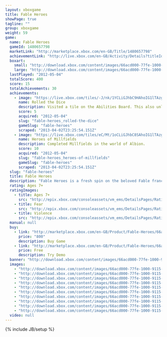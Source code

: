 ```yaml
---
layout: xboxgame
title: Fable Heroes
showPage: true
tagline: ""
group: xboxgame
weight: 59
game: 
  name: Fable Heroes
  gameId: 1480657798
  marketLink: "http://marketplace.xbox.com/en-GB/Title/1480657798"
  achievementLink: "http://live.xbox.com/en-GB/Activity/Details?titleId=1480657798"
  boxart: 
    small: "http://download.xbox.com/content/images/66acd000-77fe-1000-9115-d80258410b86/2057/boxartsm.jpg"
    large: "http://download.xbox.com/content/images/66acd000-77fe-1000-9115-d80258410b86/2057/boxartlg.jpg"
  lastPlayed: "2012-05-04"
  totalScore: 400
  score: 15
  totalAchievements: 30
  achievements: 
    - image: "https://live.xbox.com/tiles/-J/nk/1YCLiGJhbC9HAhoIG1lTAzg2L2FjaC8wLzgzAAAAAOfn5-rLmeA=.jpg"
      name: Rolled the Dice
      description: Visited a tile on the Abilities Board. This also unlocked a tile on the Inner Board.
      score: 5
      acquired: "2012-05-04"
      slug: "fable-heroes_rolled-the-dice"
      gameSlug: "fable-heroes"
      scraped: "2013-04-02T23:25:54.151Z"
    - image: "https://live.xbox.com/tiles/eC/Mt/1oCLiGJhbC8SAhoIG1lTAzg2L2FjaC8wLzhmAAAAAOfn5-kCI2Q=.jpg"
      name: Heroes of Millfields
      description: Completed Millfields in the world of Albion.
      score: 10
      acquired: "2012-05-04"
      slug: "fable-heroes_heroes-of-millfields"
      gameSlug: "fable-heroes"
      scraped: "2013-04-02T23:25:54.151Z"
  slug: "fable-heroes"
  title: Fable Heroes
  description: "Fable Heroes is a fresh spin on the beloved Fable franchise in which up to four players play both cooperatively and competitively in this hack-and-slash adventure.  Work together as heroes of Albion to defeat familiar foes and new enemies while collecting as many gold coins as possible to unlock upgrades, characters, and items in both this game and Fable: The Journey for Xbox 360."
  rating: Ages 7+
  ratingImages: 
    - title: Ages 7+
      src: "http://epix.xbox.com/consoleassets/vm_ems/DetailsPages/RatingSystemID/14/default/Values/14002.png"
    - title: Fear
      src: "http://epix.xbox.com/consoleassets/vm_ems/DetailsPages/RatingSystemID/14/default/Descriptors/14003.png"
    - title: Violence
      src: "http://epix.xbox.com/consoleassets/vm_ems/DetailsPages/RatingSystemID/14/default/Descriptors/14005.png"
  manual: null
  buy: 
    - link: "http://marketplace.xbox.com/en-GB/Product/Fable-Heroes/66acd000-77fe-1000-9115-d80258410b86?purchase=1&amp;DownloadType=Game"
      price: "800"
      description: Buy Game
    - link: "http://marketplace.xbox.com/en-GB/Product/Fable-Heroes/66acd000-77fe-1000-9115-d80258410b86?purchase=1&amp;DownloadType=GameDemo"
      price: Free
      description: Try Demo
  banner: "http://download.xbox.com/content/images/66acd000-77fe-1000-9115-d80258410b86/1033/banner.png"
  images: 
    - "http://download.xbox.com/content/images/66acd000-77fe-1000-9115-d80258410b86/1033/screenlg1.jpg"
    - "http://download.xbox.com/content/images/66acd000-77fe-1000-9115-d80258410b86/1033/screenlg2.jpg"
    - "http://download.xbox.com/content/images/66acd000-77fe-1000-9115-d80258410b86/1033/screenlg3.jpg"
    - "http://download.xbox.com/content/images/66acd000-77fe-1000-9115-d80258410b86/1033/screenlg4.jpg"
    - "http://download.xbox.com/content/images/66acd000-77fe-1000-9115-d80258410b86/1033/screenlg5.jpg"
    - "http://download.xbox.com/content/images/66acd000-77fe-1000-9115-d80258410b86/1033/screenlg6.jpg"
    - "http://download.xbox.com/content/images/66acd000-77fe-1000-9115-d80258410b86/1033/screenlg7.jpg"
    - "http://download.xbox.com/content/images/66acd000-77fe-1000-9115-d80258410b86/1033/screenlg8.jpg"
    - "http://download.xbox.com/content/images/66acd000-77fe-1000-9115-d80258410b86/1033/screenlg9.jpg"
    - "http://download.xbox.com/content/images/66acd000-77fe-1000-9115-d80258410b86/1033/screenlg10.jpg"
  video: null
---
```

{% include JB/setup %}